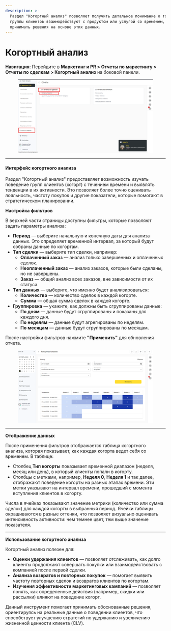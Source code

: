 ```yaml
---
description: >-
  Раздел "Когортный анализ" позволяет получить детальное понимание о том, как
  группы клиентов взаимодействуют с продуктом или услугой со временем, и
  принимать решения на основе этих данных.
---
```


# Когортный анализ

**Навигация**: Перейдите в **Маркетинг и PR > Отчеты по маркетингу > Отчеты по сделкам > Когортный анализ** на боковой панели.

<figure><img src="../../../../.gitbook/assets/image (491).png" alt=""><figcaption></figcaption></figure>

***

#### Интерфейс когортного анализа

Раздел "Когортный анализ" предоставляет возможность изучать поведение групп клиентов (когорт) с течением времени и выявлять тенденции в их активности. Это позволяет более точно оценивать лояльность, частоту покупок и другие показатели, которые помогают в стратегическом планировании.

**Настройка фильтров**

В верхней части страницы доступны фильтры, которые позволяют задать параметры анализа:

* **Период** — выберите начальную и конечную даты для анализа данных. Это определяет временной интервал, за который будут собраны данные по когортам.
* **Тип сделки** — выберите тип сделки, например:
  * **Оплаченный заказ** — анализ только завершенных и оплаченных сделок.
  * **Неоплаченный заказ** — анализ заказов, которые были сделаны, но не завершены.
  * **Заказ** — общий анализ всех заказов, вне зависимости от их статуса.
* **Тип данных** — выберите, что именно будет анализироваться:
  * **Количество** — количество сделок в каждой когорте.
  * **Сумма** — общая сумма сделок в каждой когорте.
* **Группировка** — укажите, как должны быть сгруппированы данные:
  * **По дням** — данные будут сгруппированы и показаны для каждого дня.
  * **По неделям** — данные будут агрегированы по неделям.
  * **По месяцам** — данные будут сгруппированы по месяцам.

После настройки фильтров нажмите **"Применить"** для обновления отчета.

<figure><img src="../../../../.gitbook/assets/image (492).png" alt=""><figcaption></figcaption></figure>

***

**Отображение данных**

После применения фильтров отображается таблица когортного анализа, которая показывает, как каждая когорта ведет себя со временем. В таблице:

* Столбец **Тип когорты** показывает временной диапазон (неделя, месяц или день), в который клиенты попали в когорту.
* Столбцы с метками, например, **Неделя 0**, **Неделя 1** и так далее, отображают поведение когорты на разных этапах времени. Эти метки указывают на интервал времени, прошедший с момента вступления клиентов в когорту.

Числа в ячейках показывают значение метрики (количество или сумма сделок) для каждой когорты в выбранный период. Ячейки таблицы окрашиваются в разные оттенки, что позволяет визуально оценивать интенсивность активности: чем темнее цвет, тем выше значение показателя.

***

**Использование когортного анализа**

Когортный анализ полезен для:

* **Оценки удержания клиентов** — позволяет отслеживать, как долго клиенты продолжают совершать покупки или взаимодействовать с компанией после первой сделки.
* **Анализа возвратов и повторных покупок** — помогает выявить частоту повторных сделок и возвратов клиентов по когортам.
* **Изучения эффективности маркетинговых кампаний** — позволяет понять, как определенные действия (например, скидки или рассылки) влияют на поведение когорт.

Данный инструмент помогает принимать обоснованные решения, ориентируясь на реальные данные о поведении клиентов, что способствует улучшению стратегий по удержанию и увеличению жизненной ценности клиента (CLV).
